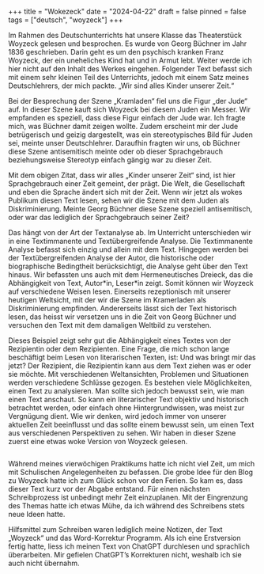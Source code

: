 +++
title = "Wokezeck"
date = "2024-04-22"
draft = false
pinned = false
tags = ["deutsch", "woyzeck"]
+++
<!--StartFragment-->

Im Rahmen des Deutschunterrichts hat unsere Klasse das Theaterstück Woyzeck gelesen und besprochen. Es wurde von Georg Büchner im Jahr 1836 geschrieben. Darin geht es um den psychisch kranken Franz Woyzeck, der ein uneheliches Kind hat und in Armut lebt. Weiter werde ich hier nicht auf den Inhalt des Werkes eingehen. Folgender Text befasst sich mit einem sehr kleinen Teil des Unterrichts, jedoch mit einem Satz meines Deutschlehrers, der mich packte. „Wir sind alles Kinder unserer Zeit.“

Bei der Besprechung der Szene „Kramladen“ fiel uns die Figur „der Jude“ auf. In dieser Szene kauft sich Woyzeck bei diesem Juden ein Messer. Wir empfanden es speziell, dass diese Figur einfach der Jude war. Ich fragte mich, was Büchner damit zeigen wollte. Zudem erscheint mir der Jude betrügerisch und geizig dargestellt, was ein stereotypisches Bild für Juden sei, meinte unser Deutschlehrer. Daraufhin fragten wir uns, ob Büchner diese Szene antisemitisch meinte oder ob dieser Sprachgebrauch beziehungsweise Stereotyp einfach gängig war zu dieser Zeit.

Mit dem obigen Zitat, dass wir alles „Kinder unserer Zeit“ sind, ist hier Sprachgebrauch einer Zeit gemeint, der prägt. Die Welt, die Gesellschaft und eben die Sprache ändert sich mit der Zeit. Wenn wir jetzt als wokes Publikum diesen Text lesen, sehen wir die Szene mit dem Juden als Diskriminierung. Meinte Georg Büchner diese Szene speziell antisemitisch, oder war das lediglich der Sprachgebrauch seiner Zeit?

Das hängt von der Art der Textanalyse ab. Im Unterricht unterschieden wir in eine Textimmanente und Textübergreifende Analyse. Die Textimmanente Analyse befasst sich einzig und allein mit dem Text. Hingegen werden bei der Textübergreifenden Analyse der Autor, die historische oder biographische Bedingtheit berücksichtigt, die Analyse geht über den Text hinaus. Wir befassten uns auch mit dem Hermeneutisches Dreieck, das die Abhängigkeit von Text, Autor\*in, Leser\*in zeigt. Somit können wir Woyzeck auf verschiedene Weisen lesen. Einerseits rezeptionisch mit unserer heutigen Weltsicht, mit der wir die Szene im Kramerladen als Diskriminierung empfinden. Andererseits lässt sich der Text historisch lesen, das heisst wir versetzen uns in die Zeit von Georg Büchner und versuchen den Text mit dem damaligen Weltbild zu verstehen.

Dieses Beispiel zeigt sehr gut die Abhängigkeit eines Textes von der Rezipientin oder dem Rezipienten. Eine Frage, die mich schon lange beschäftigt beim Lesen von literarischen Texten, ist: Und was bringt mir das jetzt? Der Rezipient, die Rezipientin kann aus dem Text ziehen was er oder sie möchte. Mit verschiedenen Weltansichten, Problemen und Situationen werden verschiedene Schlüsse gezogen. Es bestehen viele Möglichkeiten, einen Text zu analysieren. Man sollte sich jedoch bewusst sein, wie man einen Text anschaut. So kann ein literarischer Text objektiv und historisch betrachtet werden, oder einfach ohne Hintergrundwissen, was meist zur Vergnügung dient. Wie wir denken, wird jedoch immer von unserer aktuellen Zeit beeinflusst und das sollte einem bewusst sein, um einen Text aus verschiedenen Perspektiven zu sehen. Wir haben in dieser Szene zuerst eine etwas woke Version von Woyzeck gelesen.

<!--EndFragment-->

```

```

<!--StartFragment-->

Während meines vierwöchigen Praktikums hatte ich nicht viel Zeit, um mich mit Schulischen Angelegenheiten zu befassen. Die grobe Idee für den Blog zu Woyzeck hatte ich zum Glück schon vor den Ferien. So kam es, dass dieser Text kurz vor der Abgabe entstand. Für einen nächsten Schreibprozess ist unbedingt mehr Zeit einzuplanen. Mit der Eingrenzung des Themas hatte ich etwas Mühe, da ich während des Schreibens stets neue Ideen hatte.

Hilfsmittel zum Schreiben waren lediglich meine Notizen, der Text „Woyzeck“ und das Word-Korrektur Programm. Als ich eine Erstversion fertig hatte, liess ich meinen Text von ChatGPT durchlesen und sprachlich überarbeiten. Mir gefielen ChatGPT’s Korrekturen nicht, weshalb ich sie auch nicht übernahm.    

<!--EndFragment-->
